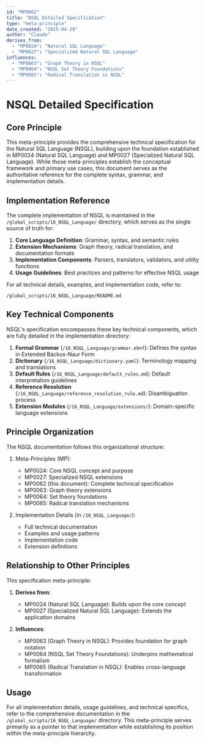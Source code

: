 ```yaml
---
id: "MP0062"
title: "NSQL Detailed Specification"
type: "meta-principle"
date_created: "2025-04-29"
author: "Claude"
derives_from:
  - "MP0024": "Natural SQL Language"
  - "MP0027": "Specialized Natural SQL Language"
influences:
  - "MP0063": "Graph Theory in NSQL"
  - "MP0064": "NSQL Set Theory Foundations"
  - "MP0065": "Radical Translation in NSQL"
---
```


# NSQL Detailed Specification

## Core Principle

This meta-principle provides the comprehensive technical specification for the Natural SQL Language (NSQL), building upon the foundation established in MP0024 (Natural SQL Language) and MP0027 (Specialized Natural SQL Language). While those meta-principles establish the conceptual framework and primary use cases, this document serves as the authoritative reference for the complete syntax, grammar, and implementation details.

## Implementation Reference

The complete implementation of NSQL is maintained in the `/global_scripts/16_NSQL_Language/` directory, which serves as the single source of truth for:

1. **Core Language Definition**: Grammar, syntax, and semantic rules
2. **Extension Mechanisms**: Graph theory, radical translation, and documentation formats
3. **Implementation Components**: Parsers, translators, validators, and utility functions
4. **Usage Guidelines**: Best practices and patterns for effective NSQL usage

For all technical details, examples, and implementation code, refer to:
```
/global_scripts/16_NSQL_Language/README.md
```

## Key Technical Components

NSQL's specification encompasses these key technical components, which are fully detailed in the implementation directory:

1. **Formal Grammar** (`/16_NSQL_Language/grammar.ebnf`): Defines the syntax in Extended Backus-Naur Form
2. **Dictionary** (`/16_NSQL_Language/dictionary.yaml`): Terminology mapping and translations
3. **Default Rules** (`/16_NSQL_Language/default_rules.md`): Default interpretation guidelines
4. **Reference Resolution** (`/16_NSQL_Language/reference_resolution_rule.md`): Disambiguation process
5. **Extension Modules** (`/16_NSQL_Language/extensions/`): Domain-specific language extensions

## Principle Organization

The NSQL documentation follows this organizational structure:

1. Meta-Principles (MP):
   - MP0024: Core NSQL concept and purpose
   - MP0027: Specialized NSQL extensions
   - MP0062 (this document): Complete technical specification
   - MP0063: Graph theory extensions
   - MP0064: Set theory foundations
   - MP0065: Radical translation mechanisms

2. Implementation Details (in `/16_NSQL_Language/`):
   - Full technical documentation
   - Examples and usage patterns
   - Implementation code
   - Extension definitions

## Relationship to Other Principles

This specification meta-principle:

1. **Derives from**:
   - MP0024 (Natural SQL Language): Builds upon the core concept
   - MP0027 (Specialized Natural SQL Language): Extends the application domains

2. **Influences**:
   - MP0063 (Graph Theory in NSQL): Provides foundation for graph notation
   - MP0064 (NSQL Set Theory Foundations): Underpins mathematical formalism
   - MP0065 (Radical Translation in NSQL): Enables cross-language transformation

## Usage

For all implementation details, usage guidelines, and technical specifics, refer to the comprehensive documentation in the `/global_scripts/16_NSQL_Language/` directory. This meta-principle serves primarily as a pointer to that implementation while establishing its position within the meta-principle hierarchy.